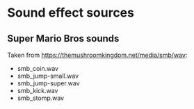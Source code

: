 # Sound effect sources

## Super Mario Bros sounds

Taken from https://themushroomkingdom.net/media/smb/wav:

- smb_coin.wav
- smb_jump-small.wav
- smb_jump-super.wav
- smb_kick.wav
- smb_stomp.wav